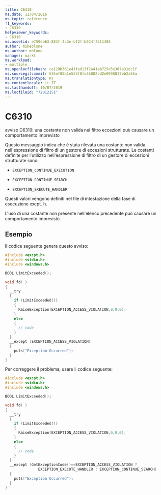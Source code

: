 ```yaml
---
title: C6310
ms.date: 11/04/2016
ms.topic: reference
f1_keywords:
- C6310
helpviewer_keywords:
- C6310
ms.assetid: e759eb63-883f-4c3e-bf2f-b924ff511405
author: mikeblome
ms.author: mblome
manager: markl
ms.workload:
- multiple
ms.openlocfilehash: ca120b361e41fed13f2a41ab725d5e387a31dc1f
ms.sourcegitcommit: 535ef05b1e553f0fc66082cd2e0998817eb2a56a
ms.translationtype: MT
ms.contentlocale: it-IT
ms.lasthandoff: 10/07/2019
ms.locfileid: "72012151"
---
```

# <a name="c6310"></a>C6310
avviso C6310: una costante non valida nel filtro eccezioni può causare un comportamento imprevisto

Questo messaggio indica che è stata rilevata una costante non valida nell'espressione di filtro di un gestore di eccezioni strutturate. Le costanti definite per l'utilizzo nell'espressione di filtro di un gestore di eccezioni strutturate sono:

- `EXCEPTION_CONTINUE_EXECUTION`

- `EXCEPTION_CONTINUE_SEARCH`

- `EXCEPTION_EXECUTE_HANDLER`

Questi valori vengono definiti nel file di intestazione della fase di esecuzione excpt. h.

L'uso di una costante non presente nell'elenco precedente può causare un comportamento imprevisto.

## <a name="example"></a>Esempio

Il codice seguente genera questo avviso:

```cpp
#include <excpt.h>
#include <stdio.h>
#include <windows.h>

BOOL LimitExceeded();

void fd( )
{
  __try
  {
    if (LimitExceeded())
    {
      RaiseException(EXCEPTION_ACCESS_VIOLATION,0,0,0);
    }
    else
    {
      // code
    }
  }
  __except (EXCEPTION_ACCESS_VIOLATION)
  {
    puts("Exception Occurred");
  }
}
```

Per correggere il problema, usare il codice seguente:

```cpp
#include <excpt.h>
#include <stdio.h>
#include <windows.h>

BOOL LimitExceeded();

void fd( )
{
  __try
  {
    if (LimitExceeded())
    {
      RaiseException(EXCEPTION_ACCESS_VIOLATION,0,0,0);
    }
    else
    {
      // code
    }
  }
  __except (GetExceptionCode()==EXCEPTION_ACCESS_VIOLATION ?
               EXCEPTION_EXECUTE_HANDLER : EXCEPTION_CONTINUE_SEARCH)
  {
    puts("Exception Occurred");
  }
}
```